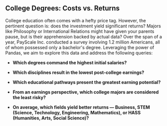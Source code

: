 ## College Degrees: Costs vs. Returns

College education often comes with a hefty price tag. However, the pertinent question is: does the investment yield significant returns? Majors like Philosophy or International Relations might have given your parents pause, but is their apprehension backed by actual data? Over the span of a year, PayScale Inc. conducted a survey involving 1.2 million Americans, all of whom possessed only a bachelor's degree. Leveraging the power of Pandas, we aim to explore this data and address the following queries:

- **Which degrees command the highest initial salaries?**

- **Which disciplines result in the lowest post-college earnings?**

- **Which educational pathways present the greatest earning potential?**

- **From an earnings perspective, which college majors are considered the least risky?**

- **On average, which fields yield better returns — Business, STEM (Science, Technology, Engineering, Mathematics), or HASS (Humanities, Arts, Social Science)?**
